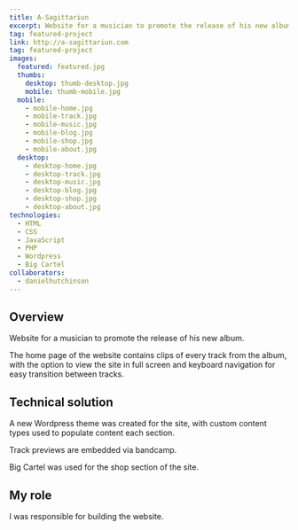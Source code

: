 ```yaml
---
title: A-Sagittariun
excerpt: Website for a musician to promote the release of his new album
tag: featured-project
link: http://a-sagittariun.com
tag: featured-project
images:
  featured: featured.jpg
  thumbs:
    desktop: thumb-desktop.jpg
    mobile: thumb-mobile.jpg
  mobile:
    - mobile-home.jpg
    - mobile-track.jpg
    - mobile-music.jpg
    - mobile-blog.jpg
    - mobile-shop.jpg
    - mobile-about.jpg
  desktop:
    - desktop-home.jpg
    - desktop-track.jpg
    - desktop-music.jpg
    - desktop-blog.jpg
    - desktop-shop.jpg
    - desktop-about.jpg
technologies:
  - HTML
  - CSS
  - JavaScript
  - PHP
  - Wordpress
  - Big Cartel
collaborators:
  - danielhutchinson
---
```


## Overview

Website for a musician to promote the release of his new album.

The home page of the website contains clips of every track from the album, with the option to view the site in full screen and keyboard navigation for easy transition between tracks.

## Technical solution

A new Wordpress theme was created for the site, with custom content types used to populate content each section.

Track previews are embedded via bandcamp.

Big Cartel was used for the shop section of the site.

## My role

I was responsible for building the website.
